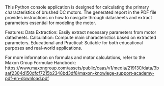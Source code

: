 This Python console application is designed for calculating the primary characteristics of brushed DC motors.
The generated report in the PDF file provides instructions on how to navigate through datasheets and extract parameters essential for modeling the motor.

Features:
  Data Extraction: Easily extract necessary parameters from motor datasheets.
  Calculation: Compute main characteristics based on extracted parameters.
  Educational and Practical: Suitable for both educational purposes and real-world applications.

For more information on formulas and motor calculations, refer to the Maxon Group Formulae Handbook: https://www.maxongroup.com/assets/public/caas/v1/media/219130/data/3baaf2304d150dfcf7215b2348bd3df8/maxon-knowlege-support-academy-pdf-en-download.pdf

